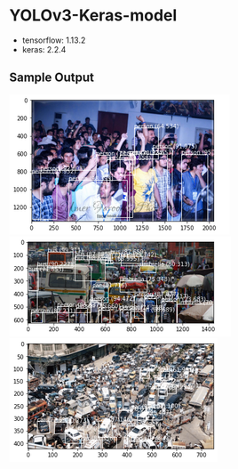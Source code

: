 # YOLOv3-Keras-model
- tensorflow:  1.13.2
- keras:  2.2.4
## Sample Output
<img src="Yolo_on_concert.png" alt="YOLO on Traffic"> <br>
<img src="Yolo_on_traffic1.png" alt="YOLO on Traffic"> <br>
<img src="Yolo_on_traffic2.png" alt="YOLO on Traffic">
